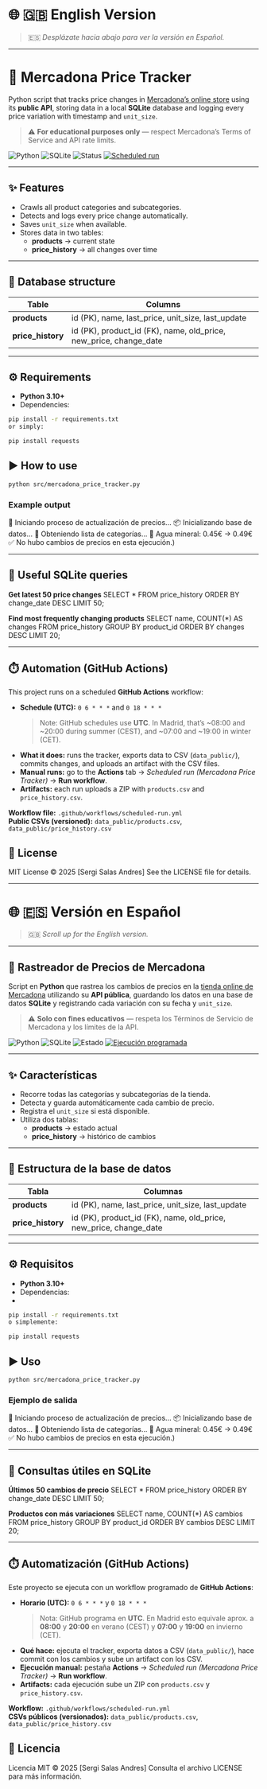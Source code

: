 # 🌐 🇬🇧 English Version

> 🇪🇸 *Desplázate hacia abajo para ver la versión en Español.*

---
# 🛒 Mercadona Price Tracker

Python script that tracks price changes in [Mercadona’s online store](https://tienda.mercadona.es) using its **public API**, storing data in a local **SQLite** database and logging every price variation with timestamp and `unit_size`.

> ⚠️ **For educational purposes only** — respect Mercadona’s Terms of Service and API rate limits.

![Python](https://img.shields.io/badge/Python-3.10%2B-blue)
![SQLite](https://img.shields.io/badge/Database-SQLite-lightgrey)
![Status](https://img.shields.io/badge/status-Active-brightgreen)
[![Scheduled run](https://github.com/<tu_usuario>/mercadona-price-tracker/actions/workflows/scheduled-run.yml/badge.svg)](https://github.com/<tu_usuario>/mercadona-price-tracker/actions/workflows/scheduled-run.yml)

---

## ✨ Features

- Crawls all product categories and subcategories.  
- Detects and logs every price change automatically.  
- Saves `unit_size` when available.  
- Stores data in two tables:
  - **products** → current state  
  - **price_history** → all changes over time  

---

## 🧱 Database structure

| Table | Columns |
|--------|----------|
| **products** | id (PK), name, last_price, unit_size, last_update |
| **price_history** | id (PK), product_id (FK), name, old_price, new_price, change_date |

---

## ⚙️ Requirements

- **Python 3.10+**
- Dependencies:

```bash
pip install -r requirements.txt
or simply:

pip install requests

```

## ▶️ How to use
```bash
python src/mercadona_price_tracker.py
```
### Example output

🚀 Iniciando proceso de actualización de precios...
📦 Inicializando base de datos...
📌 Obteniendo lista de categorías...
🔄 Agua mineral: 0.45€ → 0.49€
✅ No hubo cambios de precios en esta ejecución.)

---

## 🧮 Useful SQLite queries

**Get latest 50 price changes**
SELECT * FROM price_history
ORDER BY change_date DESC
LIMIT 50;

**Find most frequently changing products**
SELECT name, COUNT(*) AS changes
FROM price_history
GROUP BY product_id
ORDER BY changes DESC
LIMIT 20;

---

## ⏱️ Automation (GitHub Actions)

This project runs on a scheduled **GitHub Actions** workflow:

- **Schedule (UTC):** `0 6 * * *` and `0 18 * * *`  
  > Note: GitHub schedules use **UTC**. In Madrid, that’s ~08:00 and ~20:00 during summer (CEST), and ~07:00 and ~19:00 in winter (CET).
- **What it does:** runs the tracker, exports data to CSV (`data_public/`), commits changes, and uploads an artifact with the CSV files.
- **Manual runs:** go to the **Actions** tab → *Scheduled run (Mercadona Price Tracker)* → **Run workflow**.
- **Artifacts:** each run uploads a ZIP with `products.csv` and `price_history.csv`.

**Workflow file:** `.github/workflows/scheduled-run.yml`  
**Public CSVs (versioned):** `data_public/products.csv`, `data_public/price_history.csv`


## 📝 License
MIT License © 2025 [Sergi Salas Andres]
See the LICENSE file for details.

---

# 🌐 🇪🇸 Versión en Español

> 🇬🇧 *Scroll up for the English version.*

---

## 🛒 Rastreador de Precios de Mercadona

Script en **Python** que rastrea los cambios de precios en la [tienda online de Mercadona](https://tienda.mercadona.es) utilizando su **API pública**, guardando los datos en una base de datos **SQLite** y registrando cada variación con su fecha y `unit_size`.

> ⚠️ **Solo con fines educativos** — respeta los Términos de Servicio de Mercadona y los límites de la API.

![Python](https://img.shields.io/badge/Python-3.10%2B-blue)
![SQLite](https://img.shields.io/badge/Base_de_datos-SQLite-lightgrey)
![Estado](https://img.shields.io/badge/estado-Activo-brightgreen)
[![Ejecución programada](https://github.com/<tu_usuario>/mercadona-price-tracker/actions/workflows/scheduled-run.yml/badge.svg)](https://github.com/<tu_usuario>/mercadona-price-tracker/actions/workflows/scheduled-run.yml)

---
## ✨ Características

- Recorre todas las categorías y subcategorías de la tienda.  
- Detecta y guarda automáticamente cada cambio de precio.  
- Registra el `unit_size` si está disponible.  
- Utiliza dos tablas:
  - **products** → estado actual  
  - **price_history** → histórico de cambios  

---

## 🧱 Estructura de la base de datos

| Tabla | Columnas |
|--------|----------|
| **products** | id (PK), name, last_price, unit_size, last_update |
| **price_history** | id (PK), product_id (FK), name, old_price, new_price, change_date |

---

## ⚙️ Requisitos

- **Python 3.10+**
- Dependencias:
- 
```bash
pip install -r requirements.txt
o simplemente:

pip install requests
```
## ▶️ Uso
```bash
python src/mercadona_price_tracker.py
```
### Ejemplo de salida

🚀 Iniciando proceso de actualización de precios...
📦 Inicializando base de datos...
📌 Obteniendo lista de categorías...
🔄 Agua mineral: 0.45€ → 0.49€
✅ No hubo cambios de precios en esta ejecución.)

---

## 🧮 Consultas útiles en SQLite

**Últimos 50 cambios de precio**
SELECT * FROM price_history
ORDER BY change_date DESC
LIMIT 50;

**Productos con más variaciones**
SELECT name, COUNT(*) AS cambios
FROM price_history
GROUP BY product_id
ORDER BY cambios DESC
LIMIT 20;

---

## ⏱️ Automatización (GitHub Actions)

Este proyecto se ejecuta con un workflow programado de **GitHub Actions**:

- **Horario (UTC):** `0 6 * * *` y `0 18 * * *`  
  > Nota: GitHub programa en **UTC**. En Madrid esto equivale aprox. a **08:00** y **20:00** en verano (CEST) y **07:00** y **19:00** en invierno (CET).
- **Qué hace:** ejecuta el tracker, exporta datos a CSV (`data_public/`), hace commit con los cambios y sube un artifact con los CSV.
- **Ejecución manual:** pestaña **Actions** → *Scheduled run (Mercadona Price Tracker)* → **Run workflow**.
- **Artifacts:** cada ejecución sube un ZIP con `products.csv` y `price_history.csv`.

**Workflow:** `.github/workflows/scheduled-run.yml`  
**CSVs públicos (versionados):** `data_public/products.csv`, `data_public/price_history.csv`

## 📝 Licencia
Licencia MIT © 2025 [Sergi Salas Andres]
Consulta el archivo LICENSE para más información.
